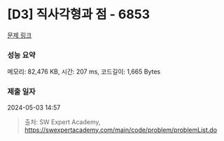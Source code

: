 # [D3] 직사각형과 점 - 6853 

[문제 링크](https://swexpertacademy.com/main/code/problem/problemDetail.do?contestProbId=AWhT_2HKQNADFAW_) 

### 성능 요약

메모리: 82,476 KB, 시간: 207 ms, 코드길이: 1,665 Bytes

### 제출 일자

2024-05-03 14:57



> 출처: SW Expert Academy, https://swexpertacademy.com/main/code/problem/problemList.do